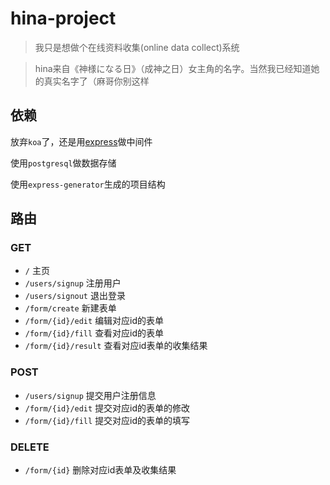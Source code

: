 # hina-project

> 我只是想做个在线资料收集(online data collect)系统

> hina来自《神様になる日》（成神之日）女主角的名字。当然我已经知道她的真实名字了（麻哥你别这样

## 依赖

放弃`koa`了，还是用[express](https://expressjs.com/)做中间件

使用`postgresql`做数据存储

使用`express-generator`生成的项目结构

## 路由

### GET

* `/` 主页
* `/users/signup` 注册用户
* `/users/signout` 退出登录
* `/form/create` 新建表单
* `/form/{id}/edit` 编辑对应id的表单
* `/form/{id}/fill` 查看对应id的表单
* `/form/{id}/result` 查看对应id表单的收集结果

### POST

* `/users/signup` 提交用户注册信息
* `/form/{id}/edit` 提交对应id的表单的修改
* `/form/{id}/fill` 提交对应id的表单的填写

### DELETE

* `/form/{id}` 删除对应id表单及收集结果